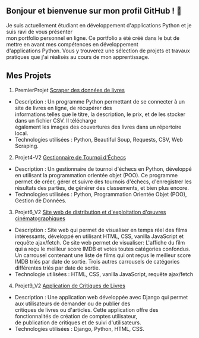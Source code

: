 ## Bonjour et bienvenue sur mon profil GitHub ! 👋

Je suis actuellement étudiant en développement d'applications Python et je suis ravi de vous présenter  
mon portfolio personnel en ligne. Ce portfolio a été créé dans le but de mettre en avant mes compétences en développement  
d'applications Python. Vous y trouverez une sélection de projets et travaux pratiques que j'ai réalisés au cours de mon apprentissage.


## Mes Projets

1. PremierProjet [Scraper des données de livres](https://github.com/Nico13118/PremierProjet)
- Description : Un programme Python permettant de se connecter à un site de livres en ligne, de récupérer des  
informations telles que le titre, la description, le prix, et de les stocker dans un fichier CSV. Il télécharge  
également les images des couvertures des livres dans un répertoire local.
- Technologies utilisées : Python, Beautiful Soup, Requests, CSV, Web Scraping.

2. Projet4-V2 [Gestionnaire de Tournoi d'Échecs](https://github.com/Nico13118/Projet4-V2)
- Description : Un gestionnaire de tournoi d'échecs en Python, développé en utilisant la programmation orientée objet (POO).
Ce programme permet de créer, gérer et suivre des tournois d'échecs, d'enregistrer les résultats des parties, de générer des classements, et bien plus encore.
- Technologies utilisées : Python, Programmation Orientée Objet (POO), Gestion de Données.

3. Projet6_V2 [Site web de distribution et d'exploitation d'œuvres cinématographiques](https://github.com/Nico13118/Projet6_V2)
  - Description : Site web qui permet de visualiser en temps réel des films intéressants, développé en utilisant HTML, CSS, vanilla JavaScript et requête ajax/fetch.
Ce site web permet de visualiser:
L'affiche du film qui a reçu le meilleur score IMDB et votes toutes catégories confondus.
Un carrousel contenant une liste de films qui ont reçus le meilleur score IMDB triés par date de sortie.
Trois autres carrousels de catégories différentes triés par date de sortie.
- Technologie utilisées : HTML, CSS, vanilla JavaScript, requête ajax/fetch
  
4. Projet9_V2 [Application de Critiques de Livres](https://github.com/Nico13118/Projet9_V2)
- Description : Une application web développée avec Django qui permet aux utilisateurs de demander ou de publier des  
critiques de livres ou d'articles. Cette application offre des fonctionnalités de création de comptes utilisateur,  
de publication de critiques et de suivi d'utilisateurs.
- Technologies utilisées : Django, Python, HTML, CSS.


<!--
**Nico13118/Nico13118** is a ✨ _special_ ✨ repository because its `README.md` (this file) appears on your GitHub profile.

Here are some ideas to get you started:

- 🔭 I’m currently working on ...
- 🌱 I’m currently learning ...
- 👯 I’m looking to collaborate on ...
- 🤔 I’m looking for help with ...
- 💬 Ask me about ...
- 📫 How to reach me: ...
- 😄 Pronouns: ...
- ⚡ Fun fact: ...
-->


